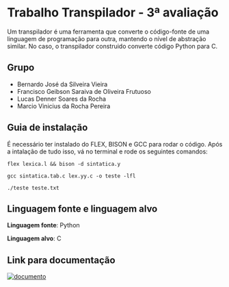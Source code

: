 
# Trabalho Transpilador - 3ª avaliação

Um transpilador é uma ferramenta que converte o código-fonte de uma linguagem de programação para outra, mantendo o nível de abstração similar. No caso, o transpilador construido converte código Python para C.

## Grupo
- Bernardo José da Silveira Vieira
- Francisco Geibson Saraiva de Oliveira Frutuoso
- Lucas Denner Soares da Rocha
- Marcio Vinicius da Rocha Pereira

## Guia de instalação
É necessário ter instalado do FLEX, BISON e GCC para rodar o código. Após a intalação de tudo isso, vá no terminal e rode os seguintes comandos:

```
flex lexica.l && bison -d sintatica.y
```
```
gcc sintatica.tab.c lex.yy.c -o teste -lfl
```
```
./teste teste.txt
```

## Linguagem fonte e linguagem alvo

**Linguagem fonte**: Python

**Linguagem alvo**: C

## Link para documentação

[![documento](https://img.shields.io/badge/Link%20para%20o%20documento-0A66C2?style=for-the-badge&logo=googleDrive)](https://docs.google.com/document/d/1CfpsVKB-XnekMBKe6lXYqif_cOWDBy4340ybjHPlw98/edit)
